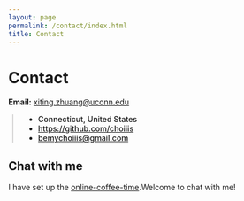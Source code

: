 ```yaml
---
layout: page
permalink: /contact/index.html
title: Contact
---
```


# Contact

**Email:** [xiting.zhuang@uconn.edu](xiting.zhuang@uconn.edu)


<div style="border-left: 2px solid rgba(199, 198, 198, 0.7); margin: 0.5em 0 0 0.5em; padding-left: 1.5em; font-weight: 500;">
    <ul class="author__urls social-icons">
        <li itemprop="homeLocation" itemscope itemtype="https://schema.org/Place">
          <i class="fas fa-fw fa-map-marker-alt" aria-hidden="true"></i> <span itemprop="name">  Connecticut, United States</span>
        </li>
        <li>
          <a href="https://github.com/xiting-zhuang" itemprop="sameAs" rel="nofollow noopener noreferrer">
            <i class="fab fa-fw fa-github" aria-hidden="true"></i><span class="label">  https://github.com/choiiis</span>
          </a>
        </li>
        <li>
          <a href="mailto:xiting.zhuang@uconn.edu">
            <meta itemprop="email" content="bemychoiiis@gmail.com" />
            <i class="fas fa-fw fa-envelope-square" aria-hidden="true"></i><span class="label">  bemychoiiis@gmail.com</span>
          </a>
        </li>
    </ul>
  </div>






## Chat with me

I have set up the [online-coffee-time](https://calendly.com/xiting-zhuang/online-coffee-time).Welcome to chat with me!



<!-- Calendly inline widget begin -->
<div class="calendly-inline-widget" data-url="https://calendly.com/xiting-zhuang/online-coffee-time" style="min-width:320px;height:700px;"></div>
<script type="text/javascript" src="https://assets.calendly.com/assets/external/widget.js" async></script>
<!-- Calendly inline widget end -->